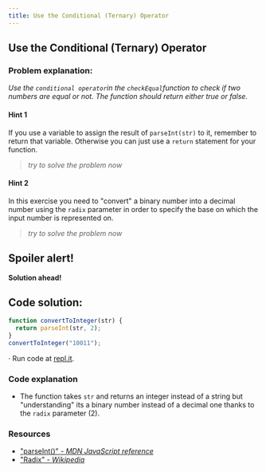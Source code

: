 ```yaml
---
title: Use the Conditional (Ternary) Operator
---
```

## Use the Conditional (Ternary) Operator

### Problem explanation:
_Use the `conditional operator`in the `checkEqual`function to check if two numbers are equal or not. The function should return either true or false._

#### Hint 1
If you use a variable to assign the result of `parseInt(str)` to it, remember to return that variable. 
Otherwise you can just use a `return` statement for your function.
> _try to solve the problem now_
> 
#### Hint 2
In this exercise you need to "convert" a binary number into a decimal number using the `radix` parameter in order to specify the base on which the input number is represented on.
> _try to solve the problem now_

## Spoiler alert!

**Solution ahead!**

## Code solution:

```javascript
function convertToInteger(str) {
  return parseInt(str, 2);
}
convertToInteger("10011");
```
·  Run code at [repl.it](https://repl.it/@AdrianSkar/Basic-JS-Use-parseInt-with-radix).

### Code explanation
- The function takes `str` and returns an integer instead of a string but "understanding" its a binary number instead of a decimal one thanks to the `radix` parameter (2).


### Resources

- ["parseInt()" - *MDN JavaScript reference*](https://developer.mozilla.org/en-US/docs/Web/JavaScript/Reference/Global_Objects/parseInt)
- ["Radix" - *Wikipedia*](https://en.wikipedia.org/wiki/Radix)




<!--stackedit_data:
eyJoaXN0b3J5IjpbMTI5OTE2NjA5Myw2MDY3Mzc3NTMsODU4MT
M4MDAsMTAxMTg4MTE5NSwxMDY1ODczMDk3LDQ2MzMyMDI2OCwx
OTEyNTM1NDQzLC01OTM4NzIwNTIsLTYzOTUzNTkyMCw1NzgyNT
AwMDAsLTM2MTUxMzIxOCwtMTYyOTU2MTA1OSwtMTYzNTcwNzUz
MSwtNTE3MjIzNjM1LDY4NTY3NTE0OSwtODI1MzA1NDgsLTE5Mz
Q4OTMyNSwyMDUyOTk1ODYwLDE1NjEwMDE3NTcsMTgzNzU1MjI5
M119
-->